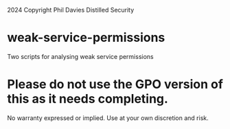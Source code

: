 2024 Copyright Phil Davies
Distilled Security

# weak-service-permissions
Two scripts for analysing weak service permissions


# Please do not use the GPO version of this as it needs completing.  
No warranty expressed or implied.  Use at your own discretion and risk.

